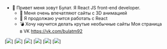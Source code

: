 - 👋 Привет меня зовут Булат. Я React JS front-end developer. 
  - 👀 Меня очень впечатляют сайты с 3D анимацией
  - 🌱 Я продолжаю учится работать с React 
  - :bomb: Хочу научится делать крутые необычные сайты 
Моя страница в VK https://vk.com/bulatm92

[![](https://img.shields.io/badge/github-blue?style=for-the-badge)]
[![](https://img.shields.io/badge/github-blue?style=for-the-badge)]
[![](https://img.shields.io/badge/github-blue?style=for-the-badge)]
[![](https://img.shields.io/badge/github-blue?style=for-the-badge)]
[![](https://img.shields.io/badge/github-blue?style=for-the-badge)]
[![](https://img.shields.io/badge/github-blue?style=for-the-badge)]
